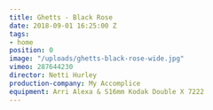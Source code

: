```yaml
---
title: Ghetts - Black Rose
date: 2018-09-01 16:25:00 Z
tags:
- home
position: 0
image: "/uploads/ghetts-black-rose-wide.jpg"
vimeo: 287644230
director: Netti Hurley
production-company: My Accomplice
equipment: Arri Alexa & S16mm Kodak Double X 7222
---
```


